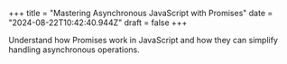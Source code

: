 +++
title = "Mastering Asynchronous JavaScript with Promises"
date = "2024-08-22T10:42:40.944Z"
draft = false
+++

  Understand how Promises work in JavaScript and how they can simplify handling asynchronous operations.
        